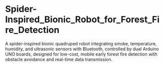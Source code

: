 # Spider-Inspired_Bionic_Robot_for_Forest_Fire_Detection
A spider-inspired bionic quadruped robot integrating smoke, temperature, humidity, and ultrasonic sensors with Bluetooth, controlled by dual Arduino UNO boards, designed for low-cost, mobile early forest fire detection with obstacle avoidance and real-time data transmission.

